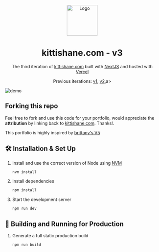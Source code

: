 <div align="center">
  <img alt="Logo" src="https://kittishane.com/logo.svg" width="100" />
</div>
<h1 align="center">
  kittishane.com - v3
</h1>
<p align="center">
  The third iteration of <a href="https://kittishane.com" target="_blank">kittishane.com</a> built with <a href="https://www.nextjs.org/" target="_blank">NextJS</a> and hosted with <a href="https://vercel.com" target="_blank">Vercel</a>
</p>
<p align="center">
  Previous iterations:
  <a href="https://github.com/KittichoteKamalapirat/dev-port-v1" target="_blank">v1</a>,
  <a href="https://github.com/KittichoteKamalapirat/dev-port-v1" target="_blank">v2</a>,a>
</p>

![demo](https://kittishane.com/v3.webp)

## Forking this repo

Feel free to fork and use this code for your portfolio, would appreciate the **attribution** by linking back to [kittishane.com](https://kittishane.com). Thanks!.

This portfolio is highly inspired by [brittany's V5](https://brittanychiang.com/)

## 🛠 Installation & Set Up

1. Install and use the correct version of Node using [NVM](https://github.com/nvm-sh/nvm)

   ```sh
   nvm install
   ```

2. Install dependencies

   ```sh
   npm install
   ```

3. Start the development server

   ```sh
   npm run dev
   ```

## 🚀 Building and Running for Production

1. Generate a full static production build

   ```sh
   npm run build
   ```
